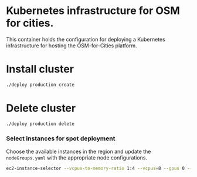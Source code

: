 # Kubernetes infrastructure for OSM for cities.

This container holds the configuration for deploying a Kubernetes infrastructure for hosting the OSM-for-Cities platform.


# Install cluster

```sh
./deploy production create
```

# Delete cluster

```sh
./deploy production delete
```

### Select instances for spot deployment

Choose the available instances in the region and update the `nodeGroups.yaml` with the appropriate node configurations.

```sh
ec2-instance-selector --vcpus-to-memory-ratio 1:4 --vcpus=8 --gpus 0 --current-generation -a x86_64 --deny-list '.*n.*|.*d.*'   --region us-west-1
```